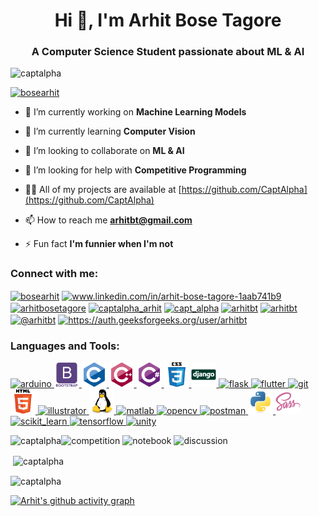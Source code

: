 <h1 align="center">Hi 👋, I'm Arhit Bose Tagore</h1>
<h3 align="center">A Computer Science Student passionate about ML & AI</h3>




<p align="left"> <img src="https://komarev.com/ghpvc/?username=captalpha&label=Profile%20views&color=0e75b6&style=flat" alt="captalpha" /> </p>


<p align="left"> <a href="https://twitter.com/bosearhit" target="blank"><img src="https://img.shields.io/twitter/follow/bosearhit?logo=twitter&style=for-the-badge" alt="bosearhit" /></a> </p>

- 🔭 I’m currently working on **Machine Learning Models**

- 🌱 I’m currently learning **Computer Vision**

- 👯 I’m looking to collaborate on **ML & AI**

- 🤝 I’m looking for help with **Competitive Programming**

- 👨‍💻 All of my projects are available at [https://github.com/CaptAlpha](https://github.com/CaptAlpha)

- 📫 How to reach me **arhitbt@gmail.com**

- ⚡ Fun fact **I'm funnier when I'm not**

<h3 align="left">Connect with me:</h3>
<p align="left">
<a href="https://twitter.com/bosearhit" target="blank"><img align="center" src="https://raw.githubusercontent.com/rahuldkjain/github-profile-readme-generator/master/src/images/icons/Social/twitter.svg" alt="bosearhit" height="30" width="40" /></a>
<a href="https://linkedin.com/in/www.linkedin.com/in/arhit-bose-tagore-1aab741b9" target="blank"><img align="center" src="https://raw.githubusercontent.com/rahuldkjain/github-profile-readme-generator/master/src/images/icons/Social/linked-in-alt.svg" alt="www.linkedin.com/in/arhit-bose-tagore-1aab741b9" height="30" width="40" /></a>
<a href="https://kaggle.com/arhitbosetagore" target="blank"><img align="center" src="https://raw.githubusercontent.com/rahuldkjain/github-profile-readme-generator/master/src/images/icons/Social/kaggle.svg" alt="arhitbosetagore" height="30" width="40" /></a>
<a href="https://instagram.com/captalpha_arhit" target="blank"><img align="center" src="https://raw.githubusercontent.com/rahuldkjain/github-profile-readme-generator/master/src/images/icons/Social/instagram.svg" alt="captalpha_arhit" height="30" width="40" /></a>
<a href="https://www.codechef.com/users/capt_alpha" target="blank"><img align="center" src="https://cdn.jsdelivr.net/npm/simple-icons@3.1.0/icons/codechef.svg" alt="capt_alpha" height="30" width="40" /></a>
<a href="https://www.hackerrank.com/arhitbt" target="blank"><img align="center" src="https://raw.githubusercontent.com/rahuldkjain/github-profile-readme-generator/master/src/images/icons/Social/hackerrank.svg" alt="arhitbt" height="30" width="40" /></a>
<a href="https://codeforces.com/profile/arhitbt" target="blank"><img align="center" src="https://cdn.jsdelivr.net/npm/simple-icons@3.0.1/icons/codeforces.svg" alt="arhitbt" height="30" width="40" /></a>
<a href="https://www.hackerearth.com/@arhitbt" target="blank"><img align="center" src="https://raw.githubusercontent.com/rahuldkjain/github-profile-readme-generator/master/src/images/icons/Social/hackerearth.svg" alt="@arhitbt" height="30" width="40" /></a>
<a href="https://auth.geeksforgeeks.org/user/https://auth.geeksforgeeks.org/user/arhitbt" target="blank"><img align="center" src="https://raw.githubusercontent.com/rahuldkjain/github-profile-readme-generator/master/src/images/icons/Social/geeks-for-geeks.svg" alt="https://auth.geeksforgeeks.org/user/arhitbt" height="30" width="40" /></a>
</p>

<h3 align="left">Languages and Tools:</h3>
<p align="left"> <a href="https://www.arduino.cc/" target="_blank"> <img src="https://cdn.worldvectorlogo.com/logos/arduino-1.svg" alt="arduino" width="40" height="40"/> </a> <a href="https://getbootstrap.com" target="_blank"> <img src="https://raw.githubusercontent.com/devicons/devicon/master/icons/bootstrap/bootstrap-plain-wordmark.svg" alt="bootstrap" width="40" height="40"/> </a> <a href="https://www.cprogramming.com/" target="_blank"> <img src="https://raw.githubusercontent.com/devicons/devicon/master/icons/c/c-original.svg" alt="c" width="40" height="40"/> </a> <a href="https://www.w3schools.com/cpp/" target="_blank"> <img src="https://raw.githubusercontent.com/devicons/devicon/master/icons/cplusplus/cplusplus-original.svg" alt="cplusplus" width="40" height="40"/> </a> <a href="https://www.w3schools.com/cs/" target="_blank"> <img src="https://raw.githubusercontent.com/devicons/devicon/master/icons/csharp/csharp-original.svg" alt="csharp" width="40" height="40"/> </a> <a href="https://www.w3schools.com/css/" target="_blank"> <img src="https://raw.githubusercontent.com/devicons/devicon/master/icons/css3/css3-original-wordmark.svg" alt="css3" width="40" height="40"/> </a> <a href="https://www.djangoproject.com/" target="_blank"> <img src="https://raw.githubusercontent.com/devicons/devicon/master/icons/django/django-original.svg" alt="django" width="40" height="40"/> </a> <a href="https://flask.palletsprojects.com/" target="_blank"> <img src="https://www.vectorlogo.zone/logos/pocoo_flask/pocoo_flask-icon.svg" alt="flask" width="40" height="40"/> </a> <a href="https://flutter.dev" target="_blank"> <img src="https://www.vectorlogo.zone/logos/flutterio/flutterio-icon.svg" alt="flutter" width="40" height="40"/> </a> <a href="https://git-scm.com/" target="_blank"> <img src="https://www.vectorlogo.zone/logos/git-scm/git-scm-icon.svg" alt="git" width="40" height="40"/> </a> <a href="https://www.w3.org/html/" target="_blank"> <img src="https://raw.githubusercontent.com/devicons/devicon/master/icons/html5/html5-original-wordmark.svg" alt="html5" width="40" height="40"/> </a> <a href="https://www.adobe.com/in/products/illustrator.html" target="_blank"> <img src="https://www.vectorlogo.zone/logos/adobe_illustrator/adobe_illustrator-icon.svg" alt="illustrator" width="40" height="40"/> </a> <a href="https://www.linux.org/" target="_blank"> <img src="https://raw.githubusercontent.com/devicons/devicon/master/icons/linux/linux-original.svg" alt="linux" width="40" height="40"/> </a> <a href="https://www.mathworks.com/" target="_blank"> <img src="https://upload.wikimedia.org/wikipedia/commons/2/21/Matlab_Logo.png" alt="matlab" width="40" height="40"/> </a> <a href="https://opencv.org/" target="_blank"> <img src="https://www.vectorlogo.zone/logos/opencv/opencv-icon.svg" alt="opencv" width="40" height="40"/> </a> <a href="https://postman.com" target="_blank"> <img src="https://www.vectorlogo.zone/logos/getpostman/getpostman-icon.svg" alt="postman" width="40" height="40"/> </a> <a href="https://www.python.org" target="_blank"> <img src="https://raw.githubusercontent.com/devicons/devicon/master/icons/python/python-original.svg" alt="python" width="40" height="40"/> </a> <a href="https://sass-lang.com" target="_blank"> <img src="https://raw.githubusercontent.com/devicons/devicon/master/icons/sass/sass-original.svg" alt="sass" width="40" height="40"/> </a> <a href="https://scikit-learn.org/" target="_blank"> <img src="https://upload.wikimedia.org/wikipedia/commons/0/05/Scikit_learn_logo_small.svg" alt="scikit_learn" width="40" height="40"/> </a> <a href="https://www.tensorflow.org" target="_blank"> <img src="https://www.vectorlogo.zone/logos/tensorflow/tensorflow-icon.svg" alt="tensorflow" width="40" height="40"/> </a> <a href="https://unity.com/" target="_blank"> <img src="https://www.vectorlogo.zone/logos/unity3d/unity3d-icon.svg" alt="unity" width="40" height="40"/> </a> </p>

<p><img align="left" src="https://github-readme-stats.vercel.app/api/top-langs?username=captalpha&show_icons=true&locale=en&layout=compact&theme=radical" alt="captalpha" /></p>

![competition](https://road-to-kaggle-grandmaster.vercel.app/api/badges/arhitbosetagore/competition)
![notebook](https://road-to-kaggle-grandmaster.vercel.app/api/badges/arhitbosetagore/notebook)
![discussion](https://road-to-kaggle-grandmaster.vercel.app/api/badges/arhitbosetagore/discussion)

<p>&nbsp;<img align="center" src="https://github-readme-stats.vercel.app/api?username=captalpha&show_icons=true&locale=en&theme=radical" alt="captalpha" /></p>

<p><img align="center" src="https://github-readme-streak-stats.herokuapp.com/?user=captalpha&theme=radical" alt="captalpha" /></p>


[![Arhit's github activity graph](https://activity-graph.herokuapp.com/graph?username=captalpha&theme=rogue)](https://github.com/captalpha/github-readme-activity-graph)

